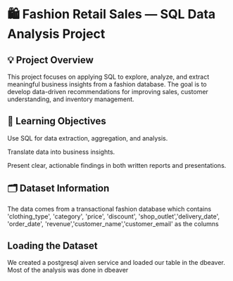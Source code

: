 # 🛍️ Fashion Retail Sales — SQL Data Analysis Project

## 💡 Project Overview
This project focuses on applying SQL to explore, analyze, and extract meaningful business insights from a fashion database. The goal is to develop data-driven recommendations for improving sales, customer understanding, and inventory management.

## 🎯 Learning Objectives
Use SQL for data extraction, aggregation, and analysis.

Translate data into business insights.

Present clear, actionable findings in both written reports and presentations.

## 🗂️ Dataset Information
The data comes from a transactional fashion database which contains 'clothing_type', 'category', 'price', 'discount', 'shop_outlet','delivery_date', 'order_date', 'revenue','customer_name','customer_email' as the columns

## Loading the Dataset
We created a postgresql aiven service and loaded our table in the dbeaver. Most of the analysis was done in dbeaver

